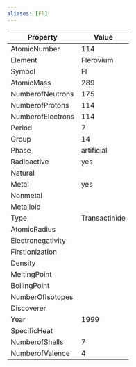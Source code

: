 ```yaml
---
aliases: [Fl]
---
```


| Property          | Value         |
| ----------------- | ------------- |
| AtomicNumber      | 114           |
| Element           | Flerovium     |
| Symbol            | Fl            |
| AtomicMass        | 289           |
| NumberofNeutrons  | 175           |
| NumberofProtons   | 114           |
| NumberofElectrons | 114           |
| Period            | 7             |
| Group             | 14            |
| Phase             | artificial    |
| Radioactive       | yes           |
| Natural           |               |
| Metal             | yes           |
| Nonmetal          |               |
| Metalloid         |               |
| Type              | Transactinide |
| AtomicRadius      |               |
| Electronegativity |               |
| FirstIonization   |               |
| Density           |               |
| MeltingPoint      |               |
| BoilingPoint      |               |
| NumberOfIsotopes  |               |
| Discoverer        |               |
| Year              | 1999          |
| SpecificHeat      |               |
| NumberofShells    | 7             |
| NumberofValence   | 4             |
